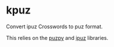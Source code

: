 # kpuz
Convert ipuz Crosswords to puz format.

This relies on the [puzpy](https://github.com/svisser/ipuz) and [ipuz](https://github.com/alexdej/puzpy) libraries.

